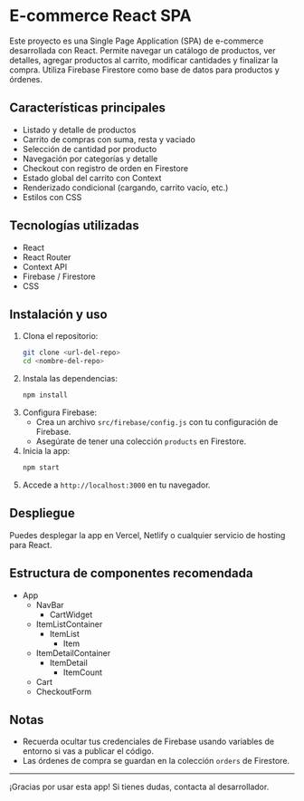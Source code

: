 # E-commerce React SPA

Este proyecto es una Single Page Application (SPA) de e-commerce desarrollada con React. Permite navegar un catálogo de productos, ver detalles, agregar productos al carrito, modificar cantidades y finalizar la compra. Utiliza Firebase Firestore como base de datos para productos y órdenes.

## Características principales
- Listado y detalle de productos
- Carrito de compras con suma, resta y vaciado
- Selección de cantidad por producto
- Navegación por categorías y detalle
- Checkout con registro de orden en Firestore
- Estado global del carrito con Context
- Renderizado condicional (cargando, carrito vacío, etc.)
- Estilos con CSS

## Tecnologías utilizadas
- React
- React Router
- Context API
- Firebase / Firestore
- CSS

## Instalación y uso
1. Clona el repositorio:
   ```bash
   git clone <url-del-repo>
   cd <nombre-del-repo>
   ```
2. Instala las dependencias:
   ```bash
   npm install
   ```
3. Configura Firebase:
   - Crea un archivo `src/firebase/config.js` con tu configuración de Firebase.
   - Asegúrate de tener una colección `products` en Firestore.
4. Inicia la app:
   ```bash
   npm start
   ```
5. Accede a `http://localhost:3000` en tu navegador.

## Despliegue
Puedes desplegar la app en Vercel, Netlify o cualquier servicio de hosting para React.

## Estructura de componentes recomendada
- App
  - NavBar
    - CartWidget
  - ItemListContainer
    - ItemList
      - Item
  - ItemDetailContainer
    - ItemDetail
      - ItemCount
  - Cart
  - CheckoutForm

## Notas
- Recuerda ocultar tus credenciales de Firebase usando variables de entorno si vas a publicar el código.
- Las órdenes de compra se guardan en la colección `orders` de Firestore.

---
¡Gracias por usar esta app! Si tienes dudas, contacta al desarrollador.
